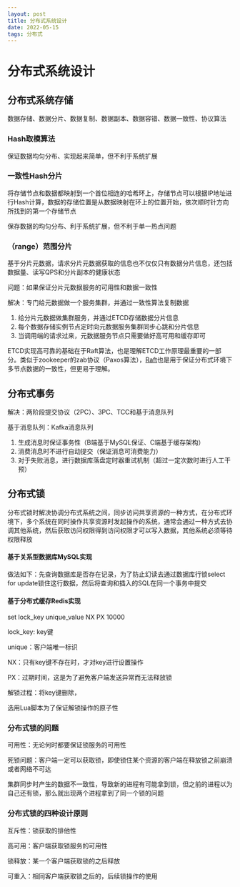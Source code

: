 ```yaml
---
layout: post
title: 分布式系统设计
date: 2022-05-15
tags: 分布式
---
```


# 分布式系统设计

## 分布式系统存储

数据存储、数据分片、数据复制、数据副本、数据容错、数据一致性、协议算法

### Hash取模算法

保证数据均匀分布、实现起来简单，但不利于系统扩展

### 一致性Hash分片

将存储节点和数据都映射到一个首位相连的哈希环上，存储节点可以根据IP地址进行Hash计算，数据的存储位置是从数据映射在环上的位置开始，依次顺时针方向所找到的第一个存储节点

保存数据的均匀分布、利于系统扩展，但不利于单一热点问题

### （range）范围分片

基于分片元数据，请求分片元数据获取的信息也不仅仅只有数据分片信息，还包括数据量、读写QPS和分片副本的健康状态

问题：如果保证分片元数据服务的可用性和数据一致性

解决：专门给元数据做一个服务集群，并通过一致性算法复制数据

1. 给分片元数据做集群服务，并通过ETCD存储数据分片信息
2. 每个数据存储实例节点定时向元数据服务集群同步心跳和分片信息
3. 当调用端的请求过来，元数据服务节点只需要做好高可用和缓存即可

ETCD实现高可靠的基础在于Raft算法，也是理解ETCD工作原理最重要的一部分。类似于zookeeper的zab协议（Paxos算法），[Raft](https://www.jianshu.com/p/5aed73b288f7)也是用于保证分布式环境下多节点数据的一致性，但更易于理解。

## 分布式事务

解决：两阶段提交协议（2PC）、3PC、TCC和基于消息队列

基于消息队列：Kafka消息队列

1. 生成消息时保证事务性（B端基于MySQL保证、C端基于缓存架构）
2. 消费消息时不进行自动提交（保证消息可消费能力）
3. 对于失败消息，进行数据库落盘定时器重试机制（超过一定次数时进行人工干预）

## 分布式锁

分布式锁时解决协调分布式系统之间，同步访问共享资源的一种方式，在分布式环境下，多个系统在同时操作共享资源时发起操作的系统，通常会通过一种方式去协调其他系统，然后获取访问权限得到访问权限才可以写入数据，其他系统必须等待权限释放

#### 基于关系型数据库MySQL实现

做法如下：先查询数据库是否存在记录，为了防止幻读去通过数据库行锁select for update锁住这行数据，然后将查询和插入的SQL在同一个事务中提交

#### 基于分布式缓存Redis实现

set lock_key unique_value NX PX 10000

lock_key: key键

unique：客户端唯一标识

NX：只有key键不存在时，才对key进行设置操作

PX：过期时间，这是为了避免客户端发送异常而无法释放锁

解锁过程：将key键删除，

选用Lua脚本为了保证解锁操作的原子性

### 分布式锁的问题

可用性：无论何时都要保证锁服务的可用性

死锁问题：客户端一定可以获取锁，即使锁住某个资源的客户端在释放锁之前崩溃或者网络不可达

集群同步时产生的数据不一致性，导致新的进程有可能拿到锁，但之前的进程以为自己还有锁，那么就出现两个进程拿到了同一个锁的问题

### 分布式锁的四种设计原则

互斥性：锁获取的排他性

高可用：客户端获取锁服务的可用性

锁释放：某一个客户端获取锁的之后释放

可重入：相同客户端获取锁之后的，后续锁操作的使用
